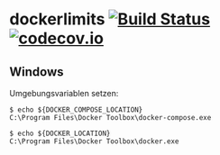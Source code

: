 # dockerlimits [![Build Status](https://travis-ci.org/hsb-cc-18/dockerlimits.svg?branch=master)](https://travis-ci.org/hsb-cc-18/dockerlimits) [![codecov.io](https://codecov.io/github/hsb-cc-18/dockerlimits/coverage.svg?branch=master)](https://codecov.io/github/hsb-cc-18/dockerlimits?branch=master)

## Windows
Umgebungsvariablen setzen:
```
$ echo ${DOCKER_COMPOSE_LOCATION}
C:\Program Files\Docker Toolbox\docker-compose.exe
```
```
$ echo ${DOCKER_LOCATION}
C:\Program Files\Docker Toolbox\docker.exe
```